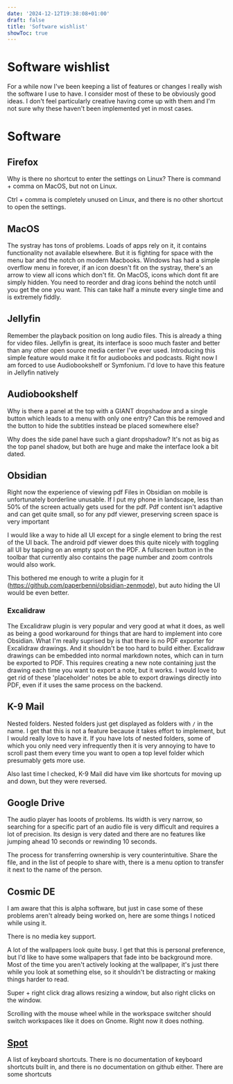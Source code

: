 ```yaml
---
date: '2024-12-12T19:38:08+01:00'
draft: false
title: 'Software wishlist'
showToc: true
---
```


# Software wishlist

For a while now I've been keeping a list of features or changes I really wish
the software I use to have. I consider most of these to be obviously good ideas. 
I don't feel particularly creative having come up with them and I'm not sure why
these haven't been implemented yet in most cases. 

# Software


## Firefox

Why is there no shortcut to enter the settings on Linux?
There is command + comma on MacOS, but not on Linux.

Ctrl + comma is completely unused on Linux, and there is no other shortcut to
open the settings. 


## MacOS

The systray has tons of problems. Loads of apps rely on it, it contains
functionality not available elsewhere. But it is fighting for space with the
menu bar and the notch on modern Macbooks. Windows has had a simple overflow
menu in forever, if an icon doesn't fit on the systray, there's an arrow to view
all icons which don't fit. On MacOS, icons which dont fit are simply hidden. You
need to reorder and drag icons behind the notch until you get the one you want.
This can take half a minute every single time and is extremely fiddly. 

## Jellyfin

Remember the playback position on long audio files. This is already a thing for
video files. Jellyfin is great, its interface is sooo much faster and better
than any other open source media center I've ever used. Introducing this simple
feature would make it fit for audiobooks and podcasts. Right now I am forced to
use Audiobookshelf or Symfonium. I'd love to have this feature in Jellyfin
natively

## Audiobookshelf

Why is there a panel at the top with a GIANT dropshadow and a single button
which leads to a menu with only one entry? Can this be removed and the button to
hide the subtitles instead be placed somewhere else?

Why does the side panel have such a giant dropshadow? It's not as big as the top
panel shadow, but both are huge and make the interface look a bit dated. 

## Obsidian

Right now the experience of viewing pdf Files in Obsidian on mobile is
unfortunately borderline unusable. If I put my phone in landscape, less than 50%
of the screen actually gets used for the pdf. Pdf content isn't adaptive and can
get quite small, so for any pdf viewer, preserving screen space is very
important 

I would like a way to hide all UI except for a single element to bring the rest
of the UI back. The android pdf viewer does this quite nicely with toggling all
UI by tapping on an empty spot on the PDF. A fullscreen button in the toolbar
that currently also contains the page number and zoom controls would also work. 

This bothered me enough to write a plugin for it
(https://github.com/paperbenni/obsidian-zenmode), but auto hiding the UI would
be even better.

### Excalidraw

The Excalidraw plugin is very popular and very good at what it does, as well as
being a good workaround for things that are hard to implement into core
Obsidian. What I'm really suprised by is that there is no PDF exporter for
Excalidraw drawings. And it shouldn't be too hard to build either. Excalidraw
drawings can be embedded into normal markdown notes, which can in turn be
exported to PDF. This requires creating a new note containing just the drawing
each time you want to export a note, but it works. I would love to get rid of
these 'placeholder' notes be able to export drawings directly into PDF, even if
it uses the same process on the backend. 


## K-9 Mail

Nested folders. Nested folders just get displayed as folders with `/` in the
name. I get that this is not a feature because it takes effort to implement, but
I would really love to have it. If you have lots of nested folders, some of
which you only need very infrequently then it is very annoying to have to scroll
past them every time you want to open a top level folder which presumably gets
more use. 

Also last time I checked, K-9 Mail did have vim like shortcuts for moving up and
down, but they were reversed. 


## Google Drive

The audio player has looots of problems. Its width is very narrow, so searching
for a specific part of an audio file is very difficult and requires a lot of
precision. Its design is very dated and there are no features like jumping ahead
10 seconds or rewinding 10 seconds.

The process for transferring ownership is very counterintuitive. Share the file,
and in the list of people to share with, there is a menu option to transfer it
next to the name of the person. 

## Cosmic DE

I am aware that this is alpha software, but just in case some of these problems
aren't already being worked on, here are some things I noticed while using it.

There is no media key support.

A lot of the wallpapers look quite busy. I get that this is personal preference,
but I'd like to have some wallpapers that fade into be background more. Most of
the time you aren't actively looking at the wallpaper, it's just there while you
look at something else, so it shouldn't be distracting or making things harder
to read. 

Super + right click drag allows resizing a window, but also right clicks on the
window. 

Scrolling with the mouse wheel while in the workspace switcher should switch
workspaces like it does on Gnome. Right now it does nothing. 

## [Spot](https://flathub.org/apps/dev.alextren.Spot)

A list of keyboard shortcuts. There is no documentation of keyboard shortcuts
built in, and there is no documentation on github either. There are some
shortcuts


